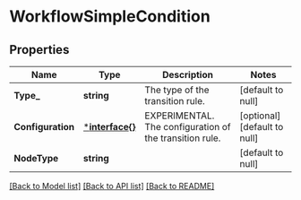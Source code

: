 # WorkflowSimpleCondition

## Properties
Name | Type | Description | Notes
------------ | ------------- | ------------- | -------------
**Type_** | **string** | The type of the transition rule. | [default to null]
**Configuration** | [***interface{}**](interface{}.md) | EXPERIMENTAL. The configuration of the transition rule. | [optional] [default to null]
**NodeType** | **string** |  | [default to null]

[[Back to Model list]](../README.md#documentation-for-models) [[Back to API list]](../README.md#documentation-for-api-endpoints) [[Back to README]](../README.md)

